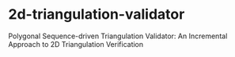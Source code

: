 # 2d-triangulation-validator
Polygonal Sequence-driven Triangulation Validator: An Incremental Approach to 2D Triangulation Verification
